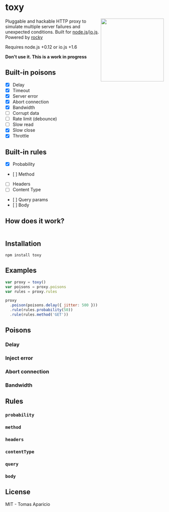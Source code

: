 # toxy

<img align="right" height="200" src="http://s8.postimg.org/ikc9jxllh/toxic.jpg" />

Pluggable and hackable HTTP proxy to simulate multiple server failures and unexpected conditions.
Built for [node.js](http://nodejs.org)/[io.js](https://iojs.org). Powered by [rocky](https://github.com/h2non/rocky)

Requires node.js +0.12 or io.js +1.6

**Don't use it. This is a work in progress**

## Built-in poisons

- [x] Delay
- [x] Timeout
- [x] Server error
- [x] Abort connection
- [x] Bandwidth
- [ ] Corrupt data
- [ ] Rate limit (debounce)
- [ ] Slow read
- [x] Slow close
- [x] Throttle

## Built-in rules

- [x] Probability
- [ ] Method
- [ ] Headers
- [ ] Content Type
- [ ] Query params
- [ ] Body

## How does it work?

```

```

## Installation

```
npm install toxy
```

## Examples

```js
var proxy = toxy()
var poisons = proxy.poisons
var rules = proxy.rules

proxy
  .poison(poisons.delay({ jitter: 500 }))
  .rule(rules.probability(50))
  .rule(rules.method('GET'))
```

## Poisons

### Delay

### Inject error

### Abort connection

### Bandwidth

## Rules

### `probability`

### `method`

### `headers`

### `contentType`

### `query`

### `body`

## License

MIT - Tomas Aparicio
